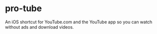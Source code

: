 # pro-tube
An iOS shortcut for YouTube.com and the YouTube app so you can watch without ads and download videos.
